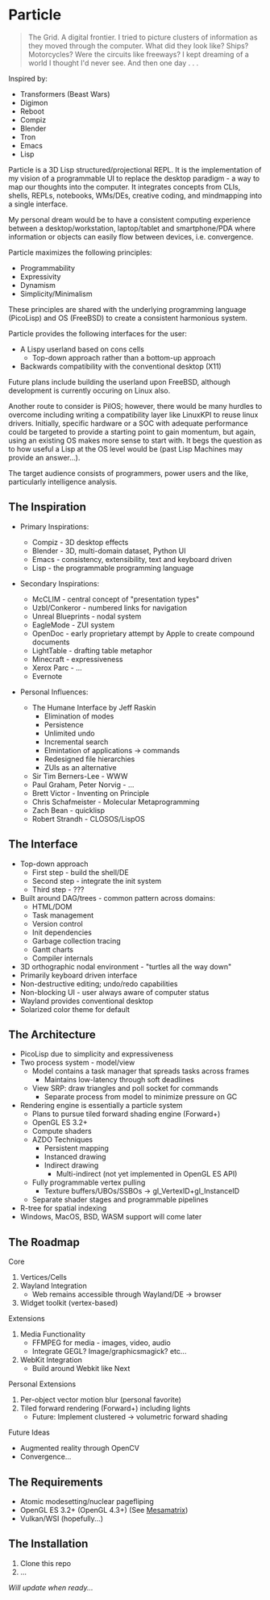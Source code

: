 Particle
========

> The Grid. A digital frontier. I tried to picture clusters of 
information as they moved through the computer. What did they look like?
 Ships? Motorcycles? Were the circuits like freeways? I kept dreaming of
  a world I thought I'd never see. And then one day . . .

Inspired by:
* Transformers (Beast Wars)
* Digimon
* Reboot
* Compiz
* Blender
* Tron
* Emacs
* Lisp

Particle is a 3D Lisp structured/projectional REPL. It is the implementation of my vision 
of a programmable UI to replace the desktop paradigm - a way to map our thoughts
into the computer. It integrates concepts from CLIs, shells, REPLs, notebooks, 
WMs/DEs, creative coding, and mindmapping into a single interface.

My personal dream would be to have a consistent computing experience between
a desktop/workstation, laptop/tablet and smartphone/PDA where information or
objects can easily flow between devices, i.e. convergence.

Particle maximizes the following principles:

* Programmability
* Expressivity
* Dynamism
* Simplicity/Minimalism

These principles are shared with the underlying programming language (PicoLisp)
and OS (FreeBSD) to create a consistent harmonious system.

Particle provides the following interfaces for the user:

* A Lispy userland based on cons cells
  * Top-down approach rather than a bottom-up approach
* Backwards compatibility with the conventional desktop (X11)

Future plans include building the userland upon FreeBSD, although development is
currently occuring on Linux also. 

Another route to consider is PilOS; however, there would be many hurdles to
overcome including writing a compatibility layer like LinuxKPI to reuse linux
drivers. Initially, specific hardware or a SOC with adequate performance could 
be targeted to provide a starting point to gain momentum, but again, using an 
existing OS makes more sense to start with. It begs the question as to how 
useful a Lisp at the OS level would be (past Lisp Machines may provide an 
answer...).

The target audience consists of programmers, power users and the like, 
particularly intelligence analysis.


## The Inspiration

* Primary Inspirations:
  * Compiz - 3D desktop effects
  * Blender - 3D, multi-domain dataset, Python UI
  * Emacs - consistency, extensibility, text and keyboard driven    
  * Lisp - the programmable programming language
        
* Secondary Inspirations:
  * McCLIM - central concept of "presentation types"
  * Uzbl/Conkeror - numbered links for navigation
  * Unreal Blueprints - nodal system
  * EagleMode - ZUI system
  * OpenDoc - early proprietary attempt by Apple to create compound documents
  * LightTable - drafting table metaphor
  * Minecraft - expressiveness
  * Xerox Parc - ...
  * Evernote
    
* Personal Influences:
  * The Humane Interface by Jeff Raskin
    * Elimination of modes
    * Persistence
    * Unlimited undo
    * Incremental search
    * Elmintation of applications -> commands
    * Redesigned file hierarchies
    * ZUIs as an alternative
  * Sir Tim Berners-Lee - WWW
  * Paul Graham, Peter Norvig - ...
  * Brett Victor - Inventing on Principle
  * Chris Schafmeister - Molecular Metaprogramming  
  * Zach Bean - quicklisp
  * Robert Strandh - CLOSOS/LispOS

## The Interface

* Top-down approach
  * First step - build the shell/DE
  * Second step - integrate the init system
  * Third step - ???
* Built around DAG/trees  - common pattern across domains:
  * HTML/DOM
  * Task management
  * Version control
  * Init dependencies
  * Garbage collection tracing
  * Gantt charts
  * Compiler internals
* 3D orthographic nodal environment - "turtles all the way down"  
* Primarily keyboard driven interface
* Non-destructive editing; undo/redo capabilities
* Non-blocking UI - user always aware of computer status
* Wayland provides conventional desktop
* Solarized color theme for default

## The Architecture

* PicoLisp due to simplicity and expressiveness
* Two process system - model/view
  * Model contains a task manager that spreads tasks across frames
    * Maintains low-latency through soft deadlines
  * View SRP: draw triangles and poll socket for commands
    * Separate process from model to minimize pressure on GC
* Rendering engine is essentially a particle system
  * Plans to pursue tiled forward shading engine (Forward+)
  * OpenGL ES 3.2+
  * Compute shaders
  * AZDO Techniques
    * Persistent mapping
    * Instanced drawing
    * Indirect drawing
      * Multi-indirect (not yet implemented in OpenGL ES API)
  * Fully programmable vertex pulling
    * Texture buffers/UBOs/SSBOs -> gl_VertexID+gl_InstanceID
  * Separate shader stages and programmable pipelines
* R-tree for spatial indexing
* Windows, MacOS, BSD, WASM support will come later

## The Roadmap

Core
1. Vertices/Cells
2. Wayland Integration 
   * Web remains accessible through Wayland/DE -> browser
3. Widget toolkit (vertex-based)
   
Extensions
1. Media Functionality
   * FFMPEG for media - images, video, audio
   * Integrate GEGL? Image/graphicsmagick? etc...   
2. WebKit Integration
   * Build around Webkit like Next

Personal Extensions
1. Per-object vector motion blur (personal favorite)
2. Tiled forward rendering (Forward+) including lights
   * Future: Implement clustered -> volumetric forward shading

Future Ideas
* Augmented reality through OpenCV
* Convergence...

## The Requirements

* Atomic modesetting/nuclear pagefliping
* OpenGL ES 3.2+ (OpenGL 4.3+) (See [Mesamatrix](https://mesamatrix.net/))
* Vulkan/WSI (hopefully...)

## The Installation

1. Clone this repo
2. ...

*Will update when ready...*